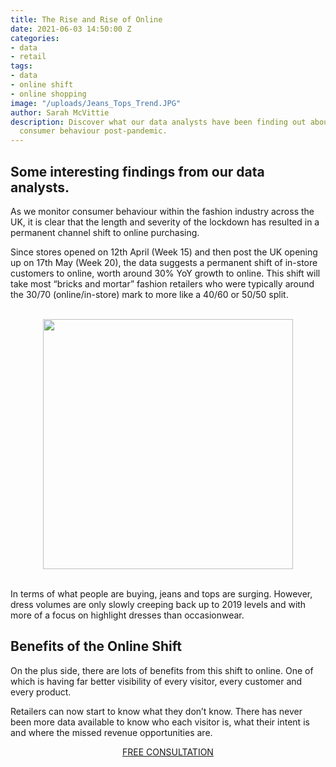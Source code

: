 ```yaml
---
title: The Rise and Rise of Online
date: 2021-06-03 14:50:00 Z
categories:
- data
- retail
tags:
- data
- online shift
- online shopping
image: "/uploads/Jeans_Tops_Trend.JPG"
author: Sarah McVittie
description: Discover what our data analysts have been finding out about changes to
  consumer behaviour post-pandemic.
---
```


## Some interesting findings from our data analysts.

As we monitor consumer behaviour within the fashion industry across the UK, it is clear that the length and severity of the lockdown has resulted in a permanent channel shift to online purchasing. 
 
Since stores opened on 12th April (Week 15) and then post the UK opening up on 17th May (Week 20), the data suggests a permanent shift of in-store customers to online, worth around 30% YoY growth to online. This shift will take most “bricks and mortar” fashion retailers who were typically around the 30/70 (online/in-store) mark to more like a 40/60 or 50/50 split.
<br>
<br>
<p style="text-align:center"><img style="margin-left: 0px; width: 400px;" src ="/uploads/Newsletter%20Image.JPG"/></p>
<br>
In terms of what people are buying, jeans and tops are surging. However, dress volumes are only slowly creeping back up to 2019 levels and with more of a focus on highlight dresses than occasionwear.

## Benefits of the Online Shift

On the plus side, there are lots of benefits from this shift to online. One of which is having far better visibility of every visitor, every customer and every product. 

Retailers can now start to know what they don’t know. There has never been more data available to know who each visitor is, what their intent is and where the missed revenue opportunities are.

<p style="text-align:center"><a href="/company/demo/" class="button button-primary">FREE CONSULTATION</a></p>